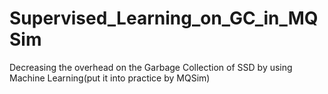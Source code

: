 # Supervised_Learning_on_GC_in_MQSim
Decreasing the overhead on the Garbage Collection of SSD by using Machine Learning(put it into practice by MQSim)
